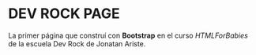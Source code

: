 # DEV ROCK PAGE

La primer página que construí con **Bootstrap** en el curso _HTMLForBabies_ de la escuela Dev Rock de Jonatan Ariste.




